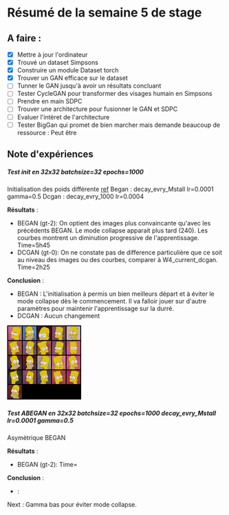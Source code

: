 # Résumé de la semaine 5 de stage


## A faire :

- [x]  Mettre à jour l'ordinateur
- [x]  Trouvé un dataset Simpsons
- [x]  Construire un module Dataset torch
- [x]  Trouver un GAN efficace sur le dataset
- [ ] Tunner le GAN jusqu'à avoir un résultats concluant
- [ ] Tester CycleGAN pour transformer des visages humain en Simpsons
- [ ] Prendre en main SDPC
- [ ] Trouver une architecture pour fusionner le GAN et SDPC
- [ ] Evaluer l'intèret de l'architecture
- [ ] Tester BigGan qui promet de bien marcher mais demande beaucoup de ressource : Peut être

## Note d'expériences

##### Test init en 32x32 batchsize=32 epochs=1000
Initialisation des poids différente [ref](https://github.com/carpedm20/BEGAN-pytorch/issues/7)
Began : decay_evry_Mstall  lr=0.0001 gamma=0.5
Dcgan : decay_evry_1000 lr=0.0004

__Résultats__ :
  - BEGAN (gt-2): On optient des images plus convaincante qu'avec les précédents BEGAN. Le mode collapse apparait plus tard (240). Les courbes montrent un diminution progressive de l'apprentissage.
		Time=5h45
  - DCGAN (gt-0): On ne constate pas de difference particulière que ce soit au niveau des images ou des courbes, comparer à W4_current_dcgan.
		Time=2h25
		
__Conclusion__ :
  - BEGAN : L'initialisation à permis un bien meilleurs départ et à éviter le mode collapse dès le commencement. Il va falloir jouer sur d'autre paramètres pour maintenir l'apprentissage sur la durré. 
  - DCGAN : Aucun changement

![W5_began final](W5_init_began/final.png "BEGAN")


##### Test ABEGAN en 32x32 batchsize=32 epochs=1000 decay_evry_Mstall  lr=0.0001 gamma=0.5
Asymètrique BEGAN

__Résultats__ :
  - BEGAN (gt-2): 
		Time=
		
__Conclusion__ :
  - :

Next : Gamma bas pour éviter mode collapse.
